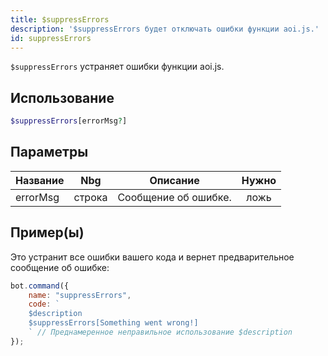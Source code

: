 ```yaml
---
title: $suppressErrors
description: '$suppressErrors будет отключать ошибки функции aoi.js.'
id: suppressErrors
---
```


`$suppressErrors` устраняет ошибки функции aoi.js.

## Использование

```php
$suppressErrors[errorMsg?]
```

## Параметры

| Название | Nbg    | Описание             | Нужно |
| -------- | ------ | -------------------- |:-----:|
| errorMsg | строка | Сообщение об ошибке. | ложь  |

## Пример(ы)

Это устранит все ошибки вашего кода и вернет предварительное сообщение об ошибке:

```javascript
bot.command({
    name: "suppressErrors",
    code: `
    $description
    $suppressErrors[Something went wrong!]
    ` // Преднамеренное неправильное использование $description
});
```